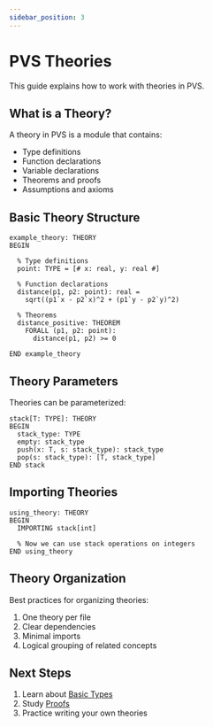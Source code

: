 ```yaml
---
sidebar_position: 3
---
```


# PVS Theories

This guide explains how to work with theories in PVS.

## What is a Theory?

A theory in PVS is a module that contains:
- Type definitions
- Function declarations
- Variable declarations
- Theorems and proofs
- Assumptions and axioms

## Basic Theory Structure

```pvs
example_theory: THEORY
BEGIN

  % Type definitions
  point: TYPE = [# x: real, y: real #]

  % Function declarations
  distance(p1, p2: point): real =
    sqrt((p1`x - p2`x)^2 + (p1`y - p2`y)^2)

  % Theorems
  distance_positive: THEOREM
    FORALL (p1, p2: point):
      distance(p1, p2) >= 0

END example_theory
```

## Theory Parameters

Theories can be parameterized:

```pvs
stack[T: TYPE]: THEORY
BEGIN
  stack_type: TYPE
  empty: stack_type
  push(x: T, s: stack_type): stack_type
  pop(s: stack_type): [T, stack_type]
END stack
```

## Importing Theories

```pvs
using_theory: THEORY
BEGIN
  IMPORTING stack[int]
  
  % Now we can use stack operations on integers
END using_theory
```

## Theory Organization

Best practices for organizing theories:
1. One theory per file
2. Clear dependencies
3. Minimal imports
4. Logical grouping of related concepts

## Next Steps

1. Learn about [Basic Types](./basic-types)
2. Study [Proofs](./proofs)
3. Practice writing your own theories 